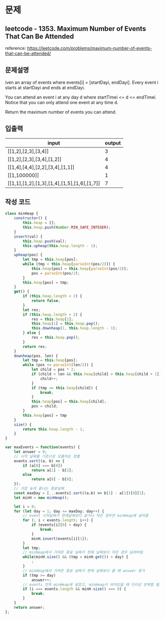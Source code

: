 # 문제

## leetcode - 1353. Maximum Number of Events That Can Be Attended

reference: https://leetcode.com/problems/maximum-number-of-events-that-can-be-attended/

## 문제설명

iven an array of events where events[i] = [startDayi, endDayi]. Every event i starts at startDayi and ends at endDayi.

You can attend an event i at any day d where startTimei <= d <= endTimei. Notice that you can only attend one event at any time d.

Return the maximum number of events you can attend.

## 입출력

|input|output|
|----|----|
|[[1,2],[2,3],[3,4]]|3|
|[[1,2],[2,3],[3,4],[1,2]]|4|
|[[1,4],[4,4],[2,2],[3,4],[1,1]]|4|
|[[1,100000]]|1|
|[[1,1],[1,2],[1,3],[1,4],[1,5],[1,6],[1,7]]|7|

## 작성 코드

```js
class minHeap {
    constructor() {
        this.heap = [];
        this.heap.push(Number.MIN_SAFE_INTEGER);
    }
    insert(val) {
        this.heap.push(val);
        this.upheap(this.heap.length - 1);
    }
    upheap(pos) {
        let tmp = this.heap[pos];
        while (tmp < this.heap[parseInt(pos/2)]) {
            this.heap[pos] = this.heap[parseInt(pos/2)];
            pos = parseInt(pos/2);
        }
        this.heap[pos] = tmp;
    }
    get() {
        if (this.heap.length < 2) {
            return false;
        }
        let res;
        if (this.heap.length > 2) {
            res = this.heap[1];
            this.heap[1] = this.heap.pop();
            this.downheap(1, this.heap.length - 1);
        } else {
            res = this.heap.pop();
        }
        return res;
    }
    downheap(pos, len) {
        let tmp = this.heap[pos];
        while (pos <= parseInt(len/2)) {
            let child = pos * 2;
            if (child < len && this.heap[child] > this.heap[child + 1]) {
                child++;
            }
            if (tmp <= this.heap[child]) {
                break;
            }
            this.heap[pos] = this.heap[child];
            pos = child;
        }
        this.heap[pos] = tmp
    }
    size() {
        return this.heap.length - 1;
    }
}

var maxEvents = function(events) {
    let answer = 0;
    // 시작 날짜를 기준으로 오름차순 정렬
    events.sort((a, b) => {
        if (a[0] === b[0])
            return a[1] - b[1];
        else
            return a[0] - b[0];
    });
    // 가장 늦게 끝나는 종료날짜
    const maxDay = [...events].sort((a,b) => b[1] - a[1])[0][1];
    let minH = new minHeap();

    let i = 0;
    for (let day = 1; day <= maxDay; day++) {
        // event 시작날짜가 현재날짜보다 같거나 작은 경우만 minHeap에 넣어줌
        for (; i < events.length; i++) {
            if (events[i][0] > day) {
                break;
            }
            minH.insert(events[i][1]);
        }
        let tmp;
        // minHeap에서 가져온 종료 날짜가 현재 날짜보다 작은 경우 날려버림
        while(minH.size() && (tmp = minH.get()) < day) {
            ;
        }
        // minHeap에서 가져온 종료 날짜가 현재 날짜보다 클 때 answer 증가
        if (tmp >= day)
            answer++;
        // events 전부 minHeap에 넣었고, minHeap이 비어있을 때 더이상 반복할 필요 없음
        if (i === events.length && minH.size() === 0) {
            break;
        }
    }
    return answer;
};
```
